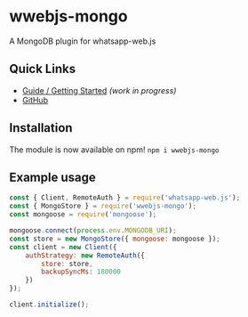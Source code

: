 # wwebjs-mongo
A MongoDB plugin for whatsapp-web.js

## Quick Links

* [Guide / Getting Started](https://wwebjs.dev/guide/authentication.html) _(work in progress)_
* [GitHub](https://github.com/jtourisNS/wwebjs-mongo)

## Installation

The module is now available on npm! `npm i wwebjs-mongo`


## Example usage

```js
const { Client, RemoteAuth } = require('whatsapp-web.js');
const { MongoStore } = require('wwebjs-mongo');
const mongoose = require('mongoose');

mongoose.connect(process.env.MONGODB_URI);
const store = new MongoStore({ mongoose: mongoose });
const client = new Client({
    authStrategy: new RemoteAuth({
        store: store,
        backupSyncMs: 180000
    })
});

client.initialize();

```